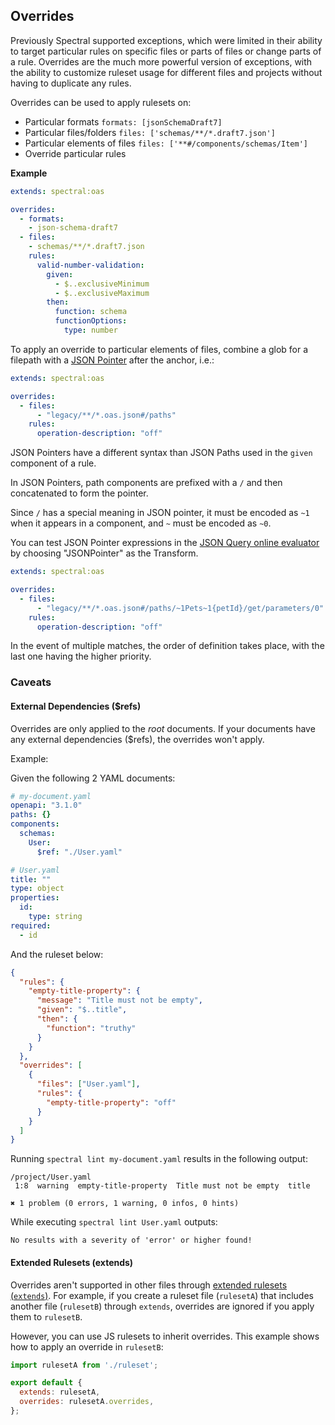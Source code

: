 ## Overrides

Previously Spectral supported exceptions, which were limited in their ability to target particular rules on specific files or parts of files or change parts of a rule. Overrides are the much more powerful version of exceptions, with the ability to customize ruleset usage for different files and projects without having to duplicate any rules.

Overrides can be used to apply rulesets on:

- Particular formats `formats: [jsonSchemaDraft7]`
- Particular files/folders `files: ['schemas/**/*.draft7.json']`
- Particular elements of files `files: ['**#/components/schemas/Item']`
- Override particular rules

**Example**

```yaml
extends: spectral:oas

overrides:
  - formats:
    - json-schema-draft7
  - files:
    - schemas/**/*.draft7.json
    rules:
      valid-number-validation:
        given:
          - $..exclusiveMinimum
          - $..exclusiveMaximum
        then:
          function: schema
          functionOptions:
            type: number
```

To apply an override to particular elements of files, combine a glob for a filepath with a [JSON Pointer](https://datatracker.ietf.org/doc/html/rfc6901) after the anchor, i.e.:

```yaml
extends: spectral:oas

overrides:
  - files:
      - "legacy/**/*.oas.json#/paths"
    rules:
      operation-description: "off"
```

JSON Pointers have a different syntax than JSON Paths used in the `given` component of a rule.

In JSON Pointers, path components are prefixed with a `/` and then concatenated to form the pointer.

Since `/` has a special meaning in JSON pointer, it must be encoded as `~1` when it appears in a component, and `~` must be encoded as `~0`.

You can test JSON Pointer expressions in the [JSON Query online evaluator](https://www.jsonquerytool.com/) by choosing "JSONPointer" as the Transform.

```yaml
extends: spectral:oas

overrides:
  - files:
      - "legacy/**/*.oas.json#/paths/~1Pets~1{petId}/get/parameters/0"
    rules:
      operation-description: "off"
```

In the event of multiple matches, the order of definition takes place, with the last one having the higher priority.

### Caveats

#### External Dependencies ($refs)

Overrides are only applied to the _root_ documents. If your documents have any external dependencies ($refs), the overrides won't apply.

Example:

Given the following 2 YAML documents:

```yaml
# my-document.yaml
openapi: "3.1.0"
paths: {}
components:
  schemas:
    User:
      $ref: "./User.yaml"
```

```yaml
# User.yaml
title: ""
type: object
properties:
  id:
    type: string
required:
  - id
```

And the ruleset below:

```json
{
  "rules": {
    "empty-title-property": {
      "message": "Title must not be empty",
      "given": "$..title",
      "then": {
        "function": "truthy"
      }
    }
  },
  "overrides": [
    {
      "files": ["User.yaml"],
      "rules": {
        "empty-title-property": "off"
      }
    }
  ]
}
```

Running `spectral lint my-document.yaml` results in the following output:

```
/project/User.yaml
 1:8  warning  empty-title-property  Title must not be empty  title

✖ 1 problem (0 errors, 1 warning, 0 infos, 0 hints)
```

While executing `spectral lint User.yaml` outputs:

```
No results with a severity of 'error' or higher found!
```

#### Extended Rulesets (extends)

Overrides aren't supported in other files through [extended rulesets (`extends`)](4b-extends.md). For example, if you create a ruleset file (`rulesetA`) that includes another file (`rulesetB`) through `extends`, overrides are ignored if you apply them to `rulesetB`.

However, you can use JS rulesets to inherit overrides. This example shows how to apply an override in `rulesetB`:

```JavaScript
import rulesetA from './ruleset';

export default {
  extends: rulesetA,
  overrides: rulesetA.overrides,
};
```
